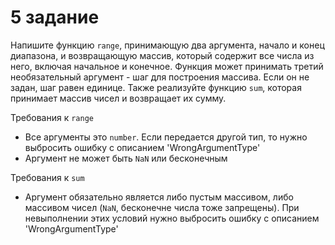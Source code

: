 # 5 задание
Напишите функцию `range`, принимающую два аргумента, начало и конец диапазона, и возвращающую массив, который содержит все числа из него, включая начальное и конечное.
Функция может принимать третий необязательный аргумент - шаг для построения массива.
Если он не задан, шаг равен единице. Также реализуйте функцию `sum`, которая принимает массив
чисел и возвращает их сумму.

Требования к `range`
- Все аргументы это `number`. Если передается другой тип, то нужно выбросить ошибку с описанием 'WrongArgumentType'
- Аргумент не может быть `NaN` или бесконечным

Требования к `sum`
- Аргумент обязательно является либо пустым массивом, либо массивом чисел (`NaN`, бесконечне числа тоже запрещены). При невыполнении этих условий нужно выбросить ошибку с описанием 'WrongArgumentType'
